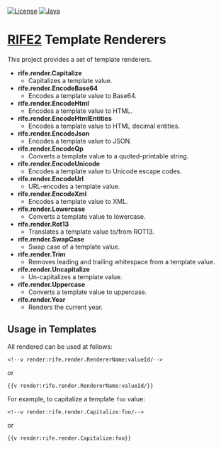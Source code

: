 [![License](https://img.shields.io/badge/license-Apache%20License%202.0-blue.svg)](https://opensource.org/licenses/Apache-2.0)
[![Java](https://img.shields.io/badge/java-17%2B-blue)](https://www.oracle.com/java/technologies/javase/jdk17-archive-downloads.html)

# [RIFE2](https://rife2.com/) Template Renderers

This project provides a set of template renderers.

- **rife.render.Capitalize**
  - Capitalizes a template value.
- **rife.render.EncodeBase64**
  - Encodes a template value to Base64.
- **rife.render.EncodeHtml**
  - Encodes a template value to HTML.
- **rife.render.EncodeHtmlEntities**
  - Encodes a template value to HTML decimal entities.
- **rife.render.EncodeJson**
  - Encodes a template value to JSON.
- **rife.render.EncodeQp**
  - Converts a template value to a quoted-printable string.
- **rife.render.EncodeUnicode**
  - Encodes a template value to Unicode escape codes.
- **rife.render.EncodeUrl**
  - URL-encodes a template value.
- **rife.render.EncodeXml**
  - Encodes a template value to XML.
- **rife.render.Lowercase**
  - Converts a template value to lowercase.
- **rife.render.Rot13**
  - Translates a template value to/from ROT13.
- **rife.render.SwapCase**
  - Swap case of a template value.
- **rife.render.Trim**
  - Removes leading and trailing whitespace from a template value.
- **rife.render.Uncapitalize**
  - Un-capitalizes a template value.
- **rife.render.Uppercase**
  - Converts a template value to uppercase.
- **rife.render.Year**
  - Renders the current year.

## Usage in Templates

All rendered can be used at follows:

```
<!--v render:rife.render.RendererName:valueId/-->
```

or

```
{{v render:rife.render.RendererName:valueId/}}
```

For example, to capitalize a template `foo` value:

```
<!--v render:rife.render.Capitalize:foo/-->
```

or

```
{{v render:rife.render.Capitalize:foo}}
```
